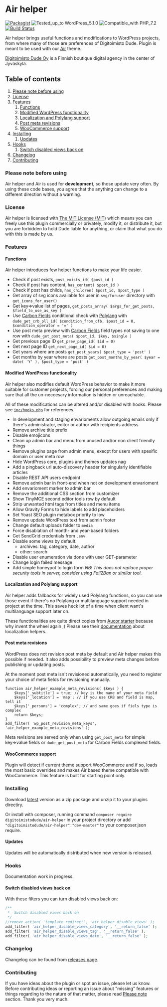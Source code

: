 # Air helper

[![Packagist](https://img.shields.io/packagist/v/digitoimistodude/air-helper.svg?style=flat-square)](https://packagist.org/packages/digitoimistodude/air-helper) ![Tested_up_to WordPress_5.1.0](https://img.shields.io/badge/Tested_up_to-WordPress_5.1.0-blue.svg?style=flat-square) ![Compatible_with PHP_7.2](https://img.shields.io/badge/Compatible_with-PHP_7.2-green.svg?style=flat-square) [![Build Status](https://img.shields.io/travis/digitoimistodude/air-helper.svg?style=flat-square)](https://travis-ci.org/digitoimistodude/air-helper)

Air helper brings useful functions and modifications to WordPress projects, from where many of those are preferences of Digitoimisto Dude. Plugin is meant to be used with our [Air](https://github.com/digitoimistodude/air) theme.

[Digitoimisto Dude Oy](https://www.dude.fi) is a Finnish boutique digital agency in the center of Jyväskylä.

## Table of contents

1. [Please note before using](#please-note-before-using)
2. [License](#license)
3. [Features](#features)
    1. [Functions](#functions)
    2. [Modified WordPress functionality](#modified-wordpress-functionality)
    3. [Localization and Polylang support](#localization-and-polylang-support)
    4. [Post meta revisions](#post-meta-revisions)
    5. [WooCommerce support](#woocommerce-support)
4. [Installing](#installing)
    1. [Updates](#updates)
5. [Hooks](#hooks)
    1. [Switch disabled views back on](#switch-disabled-views-back-on)
6. [Changelog](#changelog)
8. [Contributing](#contributing)

### Please note before using

Air helper and Air is used for **development**, so those update very often. By using these code bases, you agree that the anything can change to a different direction without a warning.

### License

Air helper is licensed with [The MIT License (MIT)](http://choosealicense.com/licenses/mit/) which means you can freely use this plugin commercially or privately, modify it, or distribute it, but you are forbidden to hold Dude liable for anything, or claim that what you do with this is made by us.

### Features

#### Functions

Air helper introduces few helper functions to make your life easier.

* Check if post exists, `post_exists_id( $post_id )`
* Check if post has content, `has_content( $post_id )`
* Check if post has childs, `has_children( $post_id, $post_type )`
* Get array of svg icons available for user in `svg/foruser` directory with `get_icons_for_user()`
* Get key=>value list of pages, `get_posts_array( $args_for_get_posts, $field_to_use_as_key )`
* Use [Carbon Fields](https://carbonfields.net) conditional check with [Polylang](https://polylang.pro/) with `dude_get_crb_pll_id( $condition_from_cfb, $post_id = 0, $condition_operator = '=' )`
* Use post meta preview with [Carbon Fields](https://carbonfields.net) field types not saving to one row with `dude_get_post_meta( $post_id, $key, $single )` 
* Get previous page ID `get_prev_page_id( $id = 0)`
* Get next page ID `get_next_page_id( $id = 0)`
* Get years where are posts `get_post_years( $post_type = 'post' )`
* Get months by year where are posts `get_post_months_by_year( $year = date( 'Y' ), $post_type = 'post' )`

#### Modified WordPress functionality

Air helper also modifies default WordPress behavior to make it more suitable for customer projects, forcing our personal preferences and making sure that all the un-neccesary information is hidden or unreachable.

All of these modifications can be altered and/or disabled with hooks. Please see [`inc/hooks.php`](https://github.com/digitoimistodude/air-helper/blob/master/inc/hooks.php) for references.

* In development and staging envarioments allow outgoing emails only if there's administrator, editor or author with recipients address
* Remove archive title prefix
* Disable emojicons
* Clean up admin bar and menu from unused and/or non client friendly things
* Remove plugins page from admin menu, execpt for users with spesific domain or user meta row
* Hide WordPress core, plugins and themes updates nag
* Add a pingback url auto-discovery header for singularly identifiable articles
* Disable REST API users endpoint
* Remove admin bar in front-end when not on development envarioment
* Add envarioment marker to admin bar
* Remove the additional CSS section from customizer
* Show TinyMCE second editor tools row by default
* Strip unwanted html tags from titles and menu items
* Allow Gravity Forms to hide labels to add placeholders
* Set Yoast SEO plugin metabox priority to low
* Remove update WordPress text from admin footer
* Change default uploads folder to `media`
* Force disablation of month- and year-based folders
* Get SendGrid credentials from `.env`
* Disable some views by default.
    - archives: tag, category, date, author
    - other: search
* Disable user enumeration via done with user GET-parameter
* Change login failed message
* Add simple honeypot to login form _*NB!* This does not replace proper security tools in server, consider using Fail2Ban or similar tool._

#### Localization and Polylang support

Air helper adds fallbacks for widely used Polylang functions, so you can use those event if there's no Polylang or multilanguage support needed in project at the time. This saves heck lot of a time when client want's multilanguage support later on.

These functionalities are quite direct copies from [Aucor starter](https://github.com/aucor/aucor-starter) because why invent the wheel again ;) Please see their [documentation](https://github.com/aucor/aucor-starter#71-localization-polylang) about localization helpers.

#### Post meta revisions

WordPress does not revision post meta by default and Air helper makes this possible if needed. It also adds possibility to preview meta changes before publishing or updating posts.

At the moment post meta isn't revisioned automatically, you need to register your choice of meta fields for revisioning manually.

```
function air_helper_example_meta_revisions( $keys ) {
    $keys['_subtitle'] = true; // key is the name of your meta field
    $keys['_location'] = 'map'; // if you use CRB and field is map, tell it
    $keys['_persons'] = 'complex'; // and same goes if fiels type is complex
    return $keys;
}
add_filter( 'wp_post_revision_meta_keys', 'air_helper_example_meta_revisions' );
```

Meta revisions are served only when using `get_post_meta` for simple key=>value fields or `dude_get_post_meta` for Carbon Fields complexed fields.

#### WooCommerce support

Plugin will detect if current theme support WooCommerce and if so, loads the most basic overrides and makes Air based theme compatible with WooCommerce. This feature is built for starting point only.

### Installing

Download [latest](https://github.com/digitoimistodude/air-helper/releases/latest) version as a zip package and unzip it to your plugins directiry. 

Or install with composer, running command `composer require digitoimistodude/air-helper` in your project directory or add `"digitoimistodude/air-helper":"dev-master"` to your composer.json require.

#### Updates

Updates will be automatically distributed when new version is released.

### Hooks

Documentation work in progress.

#### Switch disabled views back on

With these filters you can turn disabled views back on:

```` php
/**
 *  Switch disabled views back on
 */
//remove_action( 'template_redirect', 'air_helper_disable_views' );
add_filter( 'air_helper_disable_views_category', '__return_false' );
add_filter( 'air_helper_disable_views_tag', '__return_false' );
add_filter( 'air_helper_disable_views_date', '__return_false' );
````

### Changelog

Changelog can be found from [releases page](https://github.com/digitoimistodude/air-helper/releases).

### Contributing

If you have ideas about the plugin or spot an issue, please let us know. Before contributing ideas or reporting an issue about "missing" features or things regarding to the nature of that matter, please read [Please note](#please-note-before-using) section. Thank you very much.
